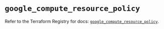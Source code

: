 # `google_compute_resource_policy`

Refer to the Terraform Registry for docs: [`google_compute_resource_policy`](https://registry.terraform.io/providers/hashicorp/google-beta/5.18.0/docs/resources/google_compute_resource_policy).
